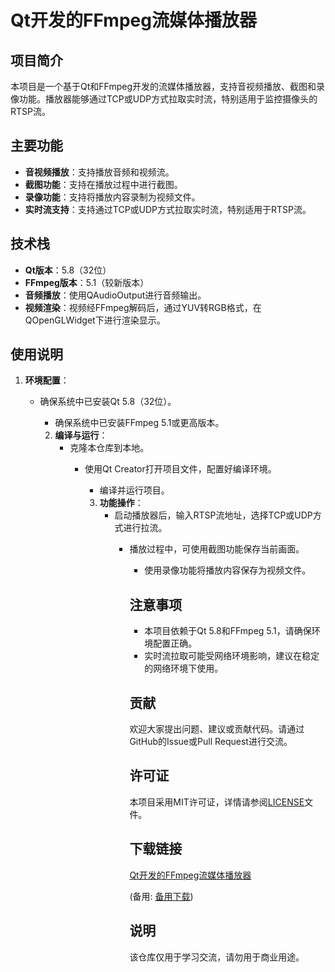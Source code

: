 # Qt开发的FFmpeg流媒体播放器

## 项目简介

本项目是一个基于Qt和FFmpeg开发的流媒体播放器，支持音视频播放、截图和录像功能。播放器能够通过TCP或UDP方式拉取实时流，特别适用于监控摄像头的RTSP流。

## 主要功能

- **音视频播放**：支持播放音频和视频流。
- **截图功能**：支持在播放过程中进行截图。
- **录像功能**：支持将播放内容录制为视频文件。
- **实时流支持**：支持通过TCP或UDP方式拉取实时流，特别适用于RTSP流。

## 技术栈

- **Qt版本**：5.8（32位）
- **FFmpeg版本**：5.1（较新版本）
- **音频播放**：使用QAudioOutput进行音频输出。
- **视频渲染**：视频经FFmpeg解码后，通过YUV转RGB格式，在QOpenGLWidget下进行渲染显示。

## 使用说明

1. **环境配置**：
   - 确保系统中已安装Qt 5.8（32位）。
      - 确保系统中已安装FFmpeg 5.1或更高版本。

      2. **编译与运行**：
         - 克隆本仓库到本地。
            - 使用Qt Creator打开项目文件，配置好编译环境。
               - 编译并运行项目。

               3. **功能操作**：
                  - 启动播放器后，输入RTSP流地址，选择TCP或UDP方式进行拉流。
                     - 播放过程中，可使用截图功能保存当前画面。
                        - 使用录像功能将播放内容保存为视频文件。

                        ## 注意事项

                        - 本项目依赖于Qt 5.8和FFmpeg 5.1，请确保环境配置正确。
                        - 实时流拉取可能受网络环境影响，建议在稳定的网络环境下使用。

                        ## 贡献

                        欢迎大家提出问题、建议或贡献代码。请通过GitHub的Issue或Pull Request进行交流。

                        ## 许可证

                        本项目采用MIT许可证，详情请参阅[LICENSE](LICENSE)文件。

                        ## 下载链接
                        [Qt开发的FFmpeg流媒体播放器](https://pan.quark.cn/s/480e1be13b5b) 

                        (备用: [备用下载](https://pan.baidu.com/s/17GORaC9KvsNJ1Q7DM-jjsA?pwd=v4ul))

                        ## 说明

                        该仓库仅用于学习交流，请勿用于商业用途。
